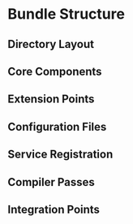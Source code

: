 # Bundle Structure

## Directory Layout
## Core Components
## Extension Points
## Configuration Files
## Service Registration
## Compiler Passes
## Integration Points
